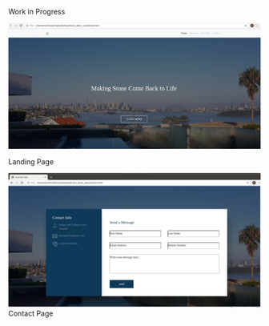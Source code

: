 Work in Progress 

![homepage](/Sources/ss1.png)

Landing Page

![contact](/Sources/ss2.png)
Contact Page 
